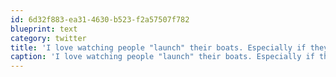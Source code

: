 ```yaml
---
id: 6d32f883-ea31-4630-b523-f2a57507f782
blueprint: text
category: twitter
title: 'I love watching people "launch" their boats. Especially if they have red and white license plates'
caption: 'I love watching people "launch" their boats. Especially if they have red and white license plates'
---
```

